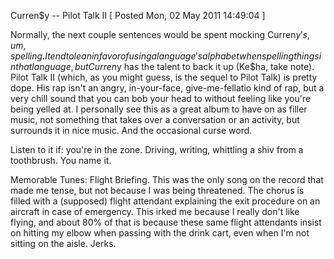 Curren$y -- Pilot Talk II
[ Posted Mon, 02 May 2011 14:49:04 ]

Normally, the next couple sentences would be spent mocking Curren$y's, um, spelling. I tend to lean in favor of using a language's alphabet when spelling things in that language, but Curren$y has the talent to back it up (Ke$ha, take note). Pilot Talk II (which, as you might guess, is the sequel to Pilot Talk) is pretty dope. His rap isn't an angry, in-your-face, give-me-fellatio kind of rap, but a very chill sound that you can bob your head to without feeling like you're being yelled at. I personally see this as a great album to have on as filler music, not something that takes over a conversation or an activity, but surrounds it in nice music. And the occasional curse word.

Listen to it if: you're in the zone. Driving, writing, whittling a shiv from a toothbrush. You name it.

Memorable Tunes: Flight Briefing. This was the only song on the record that made me tense, but not because I was being threatened. The chorus is filled with a (supposed) flight attendant explaining the exit procedure on an aircraft in case of emergency. This irked me because I really don't like flying, and about 80% of that is because these same flight attendants insist on hitting my elbow when passing with the drink cart, even when I'm not sitting on the aisle. Jerks.
